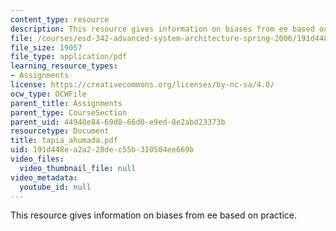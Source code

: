 ```yaml
---
content_type: resource
description: This resource gives information on biases from ee based on practice.
file: /courses/esd-342-advanced-system-architecture-spring-2006/191d448ea2a228dec55b310504ee669b_tapia_ahumada.pdf
file_size: 19057
file_type: application/pdf
learning_resource_types:
- Assignments
license: https://creativecommons.org/licenses/by-nc-sa/4.0/
ocw_type: OCWFile
parent_title: Assignments
parent_type: CourseSection
parent_uid: 44948e84-69d8-66d0-e9ed-8e2abd23373b
resourcetype: Document
title: tapia_ahumada.pdf
uid: 191d448e-a2a2-28de-c55b-310504ee669b
video_files:
  video_thumbnail_file: null
video_metadata:
  youtube_id: null
---
```

This resource gives information on biases from ee based on practice.